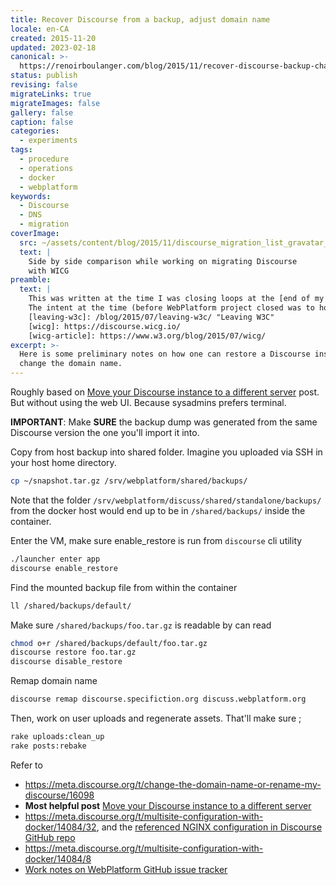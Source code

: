 ```yaml
---
title: Recover Discourse from a backup, adjust domain name
locale: en-CA
created: 2015-11-20
updated: 2023-02-18
canonical: >-
  https://renoirboulanger.com/blog/2015/11/recover-discourse-backup-change-domain-name/
status: publish
revising: false
migrateLinks: true
migrateImages: false
gallery: false
caption: false
categories:
  - experiments
tags:
  - procedure
  - operations
  - docker
  - webplatform
keywords:
  - Discourse
  - DNS
  - migration
coverImage:
  src: ~/assets/content/blog/2015/11/discourse_migration_list_gravatar_images.png
  text: |
    Side by side comparison while working on migrating Discourse
    with WICG
preamble:
  text: |
    This was written at the time I was closing loops at the [end of my time with the W3C][leaving-w3c].
    The intent at the time (before WebPlatform project closed was to host *discuss.webplatform.org* what is now known as [W3C’s Web Platform Incubator Community Group (WICG)][wicg-article] and is available as [discourse.wicg.io][wicg]
    [leaving-w3c]: /blog/2015/07/leaving-w3c/ "Leaving W3C"
    [wicg]: https://discourse.wicg.io/
    [wicg-article]: https://www.w3.org/blog/2015/07/wicg/
excerpt: >-
  Here is some preliminary notes on how one can restore a Discourse instance and
  change the domain name.
---
```


Roughly based on [Move your Discourse instance to a different server][0] post.
But without using the web UI. Because sysadmins prefers terminal.

**IMPORTANT**: Make **SURE** the backup dump was generated from the same
Discourse version the one you'll import it into.

Copy from host backup into shared folder. Imagine you uploaded via SSH in your
host home directory.

```bash
cp ~/snapshot.tar.gz /srv/webplatform/shared/backups/
```

Note that the folder `/srv/webplatform/discuss/shared/standalone/backups/` from
the docker host would end up to be in `/shared/backups/` inside the container.

Enter the VM, make sure enable_restore is run from `discourse` cli utility

```bash
./launcher enter app
discourse enable_restore
```

Find the mounted backup file from within the container

```bash
ll /shared/backups/default/
```

Make sure `/shared/backups/foo.tar.gz` is readable by can read

```bash
chmod o+r /shared/backups/default/foo.tar.gz
discourse restore foo.tar.gz
discourse disable_restore
```

Remap domain name

```bash
discourse remap discourse.specifiction.org discuss.webplatform.org
```

Then, work on user uploads and regenerate assets. That'll make sure ;

```bash
rake uploads:clean_up
rake posts:rebake
```

Refer to

- https://meta.discourse.org/t/change-the-domain-name-or-rename-my-discourse/16098
- **Most helpful post** [Move your Discourse instance to a different server][0]
- https://meta.discourse.org/t/multisite-configuration-with-docker/14084/32, and
  the [referenced NGINX configuration in Discourse GitHub repo][1]
- https://meta.discourse.org/t/multisite-configuration-with-docker/14084/8
- [Work notes on WebPlatform GitHub issue tracker][2]

<!--#TODO-Improve-Code-Blocks-->

[0]:
  https://meta.discourse.org/t/move-your-discourse-instance-to-a-different-server/15721
[1]: https://github.com/discourse/discourse/blob/master/config/nginx.sample.conf
[2]: https://github.com/webplatform/ops/issues/152

